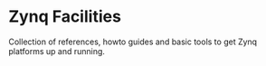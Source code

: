 # Zynq Facilities
Collection of references, howto guides and basic tools to get Zynq platforms up and running.
